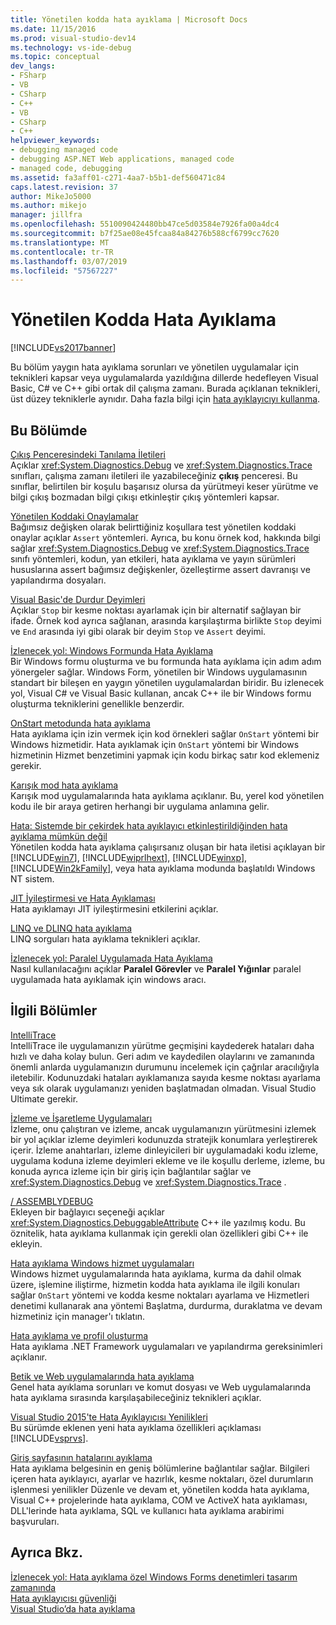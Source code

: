 ```yaml
---
title: Yönetilen kodda hata ayıklama | Microsoft Docs
ms.date: 11/15/2016
ms.prod: visual-studio-dev14
ms.technology: vs-ide-debug
ms.topic: conceptual
dev_langs:
- FSharp
- VB
- CSharp
- C++
- VB
- CSharp
- C++
helpviewer_keywords:
- debugging managed code
- debugging ASP.NET Web applications, managed code
- managed code, debugging
ms.assetid: fa3aff01-c271-4aa7-b5b1-def560471c84
caps.latest.revision: 37
author: MikeJo5000
ms.author: mikejo
manager: jillfra
ms.openlocfilehash: 5510090424480bb47ce5d03584e7926fa00a4dc4
ms.sourcegitcommit: b7f25ae08e45fcaa84a84276b588cf6799cc7620
ms.translationtype: MT
ms.contentlocale: tr-TR
ms.lasthandoff: 03/07/2019
ms.locfileid: "57567227"
---
```

# <a name="debugging-managed-code"></a>Yönetilen Kodda Hata Ayıklama
[!INCLUDE[vs2017banner](../includes/vs2017banner.md)]

Bu bölüm yaygın hata ayıklama sorunları ve yönetilen uygulamalar için teknikleri kapsar veya uygulamalarda yazıldığına dillerde hedefleyen Visual Basic, C# ve C++ gibi ortak dil çalışma zamanı. Burada açıklanan teknikleri, üst düzey tekniklerle aynıdır. Daha fazla bilgi için [hata ayıklayıcıyı kullanma](../debugger/debugger-basics.md).  
  
## <a name="in-this-section"></a>Bu Bölümde  
 [Çıkış Penceresindeki Tanılama İletileri](../debugger/diagnostic-messages-in-the-output-window.md)  
 Açıklar <xref:System.Diagnostics.Debug> ve <xref:System.Diagnostics.Trace> sınıfları, çalışma zamanı iletileri ile yazabileceğiniz **çıkış** penceresi. Bu sınıflar, belirtilen bir koşulu başarısız olursa da yürütmeyi keser yürütme ve bilgi çıkış bozmadan bilgi çıkışı etkinleştir çıkış yöntemleri kapsar.  
  
 [Yönetilen Koddaki Onaylamalar](../debugger/assertions-in-managed-code.md)  
 Bağımsız değişken olarak belirttiğiniz koşullara test yönetilen koddaki onaylar açıklar `Assert` yöntemleri. Ayrıca, bu konu örnek kod, hakkında bilgi sağlar <xref:System.Diagnostics.Debug> ve <xref:System.Diagnostics.Trace> sınıfı yöntemleri, kodun, yan etkileri, hata ayıklama ve yayın sürümleri hususlarına assert bağımsız değişkenler, özelleştirme assert davranışı ve yapılandırma dosyaları.  
  
 [Visual Basic'de Durdur Deyimleri](../debugger/stop-statements-in-visual-basic.md)  
 Açıklar `Stop` bir kesme noktası ayarlamak için bir alternatif sağlayan bir ifade. Örnek kod ayrıca sağlanan, arasında karşılaştırma birlikte `Stop` deyimi ve `End` arasında iyi gibi olarak bir deyim `Stop` ve `Assert` deyimi.  
  
 [İzlenecek yol: Windows Formunda Hata Ayıklama](../debugger/walkthrough-debugging-a-windows-form.md)  
 Bir Windows formu oluşturma ve bu formunda hata ayıklama için adım adım yönergeler sağlar. Windows Form, yönetilen bir Windows uygulamasının standart bir bileşen en yaygın yönetilen uygulamalardan biridir. Bu izlenecek yol, Visual C# ve Visual Basic kullanan, ancak C++ ile bir Windows formu oluşturma tekniklerini genellikle benzerdir.  
  
 [OnStart metodunda hata ayıklama](../debugger/how-to-debug-the-onstart-method.md)  
 Hata ayıklama için izin vermek için kod örnekleri sağlar `OnStart` yöntemi bir Windows hizmetidir. Hata ayıklamak için `OnStart` yöntemi bir Windows hizmetinin Hizmet benzetimini yapmak için kodu birkaç satır kod eklemeniz gerekir.  
  
 [Karışık mod hata ayıklama](../debugger/debugging-mixed-mode-applications.md)  
 Karışık mod uygulamalarında hata ayıklama açıklanır. Bu, yerel kod yönetilen kodu ile bir araya getiren herhangi bir uygulama anlamına gelir.  
  
 [Hata: Sistemde bir çekirdek hata ayıklayıcı etkinleştirildiğinden hata ayıklama mümkün değil](../debugger/error-debugging-isn-t-possible-because-a-kernel-debugger-is-enabled-on-the-system.md)  
 Yönetilen kodda hata ayıklama çalışırsanız oluşan bir hata iletisi açıklayan bir [!INCLUDE[win7](../includes/win7-md.md)], [!INCLUDE[wiprlhext](../includes/wiprlhext-md.md)], [!INCLUDE[winxp](../includes/winxp-md.md)], [!INCLUDE[Win2kFamily](../includes/win2kfamily-md.md)], veya hata ayıklama modunda başlatıldı Windows NT sistem.  
  
 [JIT İyileştirmesi ve Hata Ayıklaması](../debugger/jit-optimization-and-debugging.md)  
 Hata ayıklamayı JIT iyileştirmesini etkilerini açıklar.  
  
 [LINQ ve DLINQ hata ayıklama](../debugger/debugging-linq.md)  
 LINQ sorguları hata ayıklama teknikleri açıklar.  
  
 [İzlenecek yol: Paralel Uygulamada Hata Ayıklama](../debugger/walkthrough-debugging-a-parallel-application.md)  
 Nasıl kullanılacağını açıklar **Paralel Görevler** ve **Paralel Yığınlar** paralel uygulamada hata ayıklamak için windows aracı.  
  
## <a name="related-sections"></a>İlgili Bölümler  
 [IntelliTrace](../debugger/intellitrace.md)  
 IntelliTrace ile uygulamanızın yürütme geçmişini kaydederek hataları daha hızlı ve daha kolay bulun. Geri adım ve kaydedilen olaylarını ve zamanında önemli anlarda uygulamanızın durumunu incelemek için çağrılar aracılığıyla iletebilir. Kodunuzdaki hataları ayıklamanıza sayıda kesme noktası ayarlama veya sık olarak uygulamanızı yeniden başlatmadan olmadan. Visual Studio Ultimate gerekir.  
  
 [İzleme ve İşaretleme Uygulamaları](http://msdn.microsoft.com/library/773b6fc4-9013-4322-b728-5dec7a72e743)  
 İzleme, onu çalıştıran ve izleme, ancak uygulamanızın yürütmesini izlemek bir yol açıklar izleme deyimleri kodunuzda stratejik konumlara yerleştirerek içerir. İzleme anahtarları, izleme dinleyicileri bir uygulamadaki kodu izleme, uygulama koduna izleme deyimleri ekleme ve ile koşullu derleme, izleme, bu konuda ayrıca izleme için bir giriş için bağlantılar sağlar ve <xref:System.Diagnostics.Debug> ve <xref:System.Diagnostics.Trace> .  
  
 [/ ASSEMBLYDEBUG](http://msdn.microsoft.com/library/94443af3-470c-41d7-83a0-7434563d7982)  
 Ekleyen bir bağlayıcı seçeneği açıklar <xref:System.Diagnostics.DebuggableAttribute> C++ ile yazılmış kodu. Bu öznitelik, hata ayıklama kullanmak için gerekli olan özellikleri gibi C++ ile ekleyin.  
  
 [Hata ayıklama Windows hizmet uygulamaları](http://msdn.microsoft.com/library/63ab0800-0f05-4f1e-88e6-94c73fd920a2)  
 Windows hizmet uygulamalarında hata ayıklama, kurma da dahil olmak üzere, işlemine iliştirme, hizmetin kodda hata ayıklama ile ilgili konuları sağlar `OnStart` yöntemi ve kodda kesme noktaları ayarlama ve Hizmetleri denetimi kullanarak ana yöntemi Başlatma, durdurma, duraklatma ve devam hizmetiniz için manager'ı tıklatın.  
  
 [Hata ayıklama ve profil oluşturma](http://msdn.microsoft.com/library/4a04863e-2475-46f4-bc3f-3c11510c2a4b)  
 Hata ayıklama .NET Framework uygulamaları ve yapılandırma gereksinimleri açıklanır.  
  
 [Betik ve Web uygulamalarında hata ayıklama](../debugger/debugging-web-applications-and-script.md)  
 Genel hata ayıklama sorunları ve komut dosyası ve Web uygulamalarında hata ayıklama sırasında karşılaşabileceğiniz teknikleri açıklar.  
  
 [Visual Studio 2015'te Hata Ayıklayıcısı Yenilikleri](../debugger/what-s-new-for-the-debugger-in-visual-studio-2015.md)  
 Bu sürümde eklenen yeni hata ayıklama özellikleri açıklaması [!INCLUDE[vsprvs](../includes/vsprvs-md.md)].  
  
 [Giriş sayfasının hatalarını ayıklama](../debugger/debugging-in-visual-studio.md)  
 Hata ayıklama belgesinin en geniş bölümlerine bağlantılar sağlar. Bilgileri içeren hata ayıklayıcı, ayarlar ve hazırlık, kesme noktaları, özel durumların işlenmesi yenilikler Düzenle ve devam et, yönetilen kodda hata ayıklama, Visual C++ projelerinde hata ayıklama, COM ve ActiveX hata ayıklaması, DLL'lerinde hata ayıklama, SQL ve kullanıcı hata ayıklama arabirimi başvuruları.  
  
## <a name="see-also"></a>Ayrıca Bkz.  
 [İzlenecek yol: Hata ayıklama özel Windows Forms denetimleri tasarım zamanında](http://msdn.microsoft.com/library/1fd83ccd-3798-42fc-85a3-6cba99467387)   
 [Hata ayıklayıcısı güvenliği](../debugger/debugger-security.md)   
 [Visual Studio’da hata ayıklama](../debugger/debugging-in-visual-studio.md)
